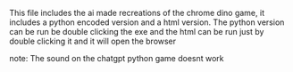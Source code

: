 This file includes the ai made recreations of the chrome dino game, it includes a python encoded version and a html version. The python version can be run be double clicking the exe and the html can be run just by double clicking it and it will open the browser

note: The sound on the chatgpt python game doesnt work
